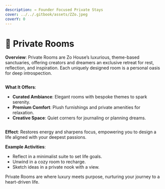 ```yaml
---
description: → Founder Focused Private Stays
cover: ../../.gitbook/assets/ZZo.jpeg
coverY: 0
---
```


# 📍 Private Rooms

**Overview**: Private Rooms are Zo House’s luxurious, theme-based sanctuaries, offering creators and dreamers an exclusive retreat for rest, reflection, and inspiration. Each uniquely designed room is a personal oasis for deep introspection.

<figure><img src="../../.gitbook/assets/image (11).png" alt=""><figcaption></figcaption></figure>

**What It Offers**:

* **Curated Ambiance**: Elegant rooms with bespoke themes to spark serenity.
* **Premium Comfort**: Plush furnishings and private amenities for relaxation.
* **Creative Space**: Quiet corners for journaling or planning dreams.

<figure><img src="../../.gitbook/assets/image (13).png" alt=""><figcaption></figcaption></figure>

**Effect**: Restores energy and sharpens focus, empowering you to design a life aligned with your deepest passions.

**Example Activities**:

* Reflect in a minimalist suite to set life goals.
* Unwind in a cozy room to recharge.
* Sketch ideas in a private nook with a view.

Private Rooms are where luxury meets purpose, nurturing your journey to a heart-driven life.
